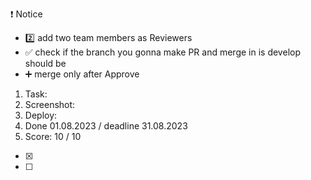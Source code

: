 ❗️ Notice
- 2️⃣ add two team members as Reviewers 
- ✅ check if the branch you gonna make PR and merge in is develop should be
- ➕ merge only after Approve

1. Task: 
2. Screenshot:
3. Deploy:
4. Done 01.08.2023 / deadline 31.08.2023
5. Score: 10 / 10
  - [x] 
  - [ ]
